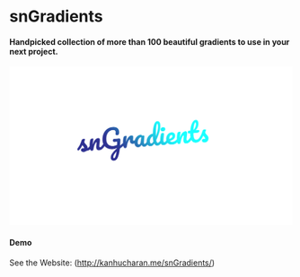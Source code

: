 # snGradients

#### Handpicked collection of more than 100 beautiful gradients to use in your next project.

![snGradients](assets/img/snGradients002.png)

#### Demo
See the Website: (http://kanhucharan.me/snGradients/)